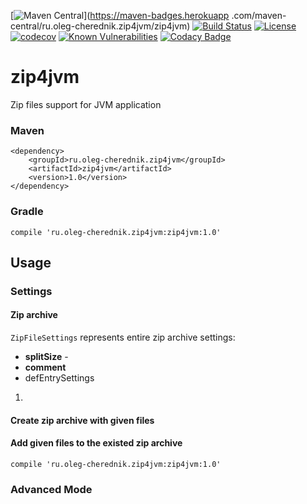 [![Maven Central](https://maven-badges.herokuapp.com/maven-central/ru.oleg-cherednik.zip4jvm/zip4jvm/badge.svg)](https://maven-badges.herokuapp
.com/maven-central/ru.oleg-cherednik.zip4jvm/zip4jvm)
[![Build Status](https://travis-ci.org/oleg-cherednik/zip4jvm.svg?branch=master)](https://travis-ci.org/oleg-cherednik/zip4jvm)
[![License](https://img.shields.io/badge/License-Apache%202.0-blue.svg)](https://opensource.org/licenses/Apache-2.0)
[![codecov](https://codecov.io/gh/oleg-cherednik/zip4jvm/branch/master/graph/badge.svg)](https://codecov.io/gh/oleg-cherednik/zip4jvm)
[![Known Vulnerabilities](https://snyk.io//test/github/oleg-cherednik/zip4jvm/badge.svg?targetFile=build.gradle)](https://snyk.io//test/github/oleg-cherednik/zip4jvm?targetFile=build.gradle)
[![Codacy Badge](https://api.codacy.com/project/badge/Grade/7b6b963fef254ff4b00b8be0304e829b)](https://www.codacy.com/app/oleg-cherednik/zip4jvm?utm_source=github.com&amp;utm_medium=referral&amp;utm_content=oleg-cherednik/zip4jvm&amp;utm_campaign=Badge_Grade)

# zip4jvm
Zip files support for JVM application

### Maven

~~~~
<dependency>
    <groupId>ru.oleg-cherednik.zip4jvm</groupId>
    <artifactId>zip4jvm</artifactId>
    <version>1.0</version>
</dependency>
~~~~

### Gradle

~~~~
compile 'ru.oleg-cherednik.zip4jvm:zip4jvm:1.0'
~~~~

## Usage

### Settings

#### Zip archive

`ZipFileSettings` represents entire zip archive settings:
  - **splitSize** - 
  - **comment**
  - defEntrySettings
1. 

#### Create zip archive with given files
#### Add given files to the existed zip archive 

```
compile 'ru.oleg-cherednik.zip4jvm:zip4jvm:1.0'
```
 

### Advanced Mode 
